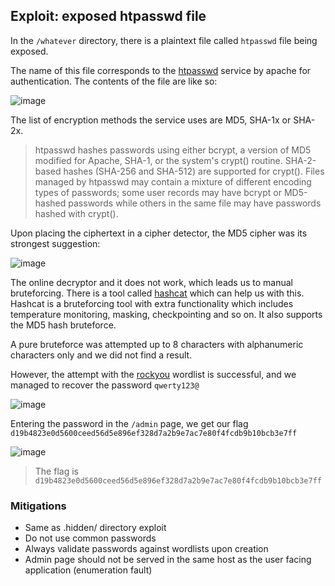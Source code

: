 ## Exploit: exposed htpasswd file
In the `/whatever` directory, there is a plaintext file called `htpasswd` file being exposed.

The name of this file corresponds to the [htpasswd](https://httpd.apache.org/docs/2.4/programs/htpasswd.html) service by apache for authentication. The contents of the file are like so:

![image](https://hackmd.io/_uploads/By9DkMemll.png)

The list of encryption methods the service uses are MD5, SHA-1x or SHA-2x. 

> htpasswd hashes passwords using either bcrypt, a version of MD5 modified for Apache, SHA-1, or the system's crypt() routine. SHA-2-based hashes (SHA-256 and SHA-512) are supported for crypt(). Files managed by htpasswd may contain a mixture of different encoding types of passwords; some user records may have bcrypt or MD5-hashed passwords while others in the same file may have passwords hashed with crypt().

Upon placing the ciphertext in a cipher detector, the MD5 cipher was its strongest suggestion:

![image](https://hackmd.io/_uploads/r1xWxfe7le.png)

The online decryptor and it does not work, which leads us to manual bruteforcing. There is a tool called [hashcat](https://www.kali.org/tools/hashcat/#hashcat-1) which can help us with this. Hashcat is a bruteforcing tool with extra functionality which includes temperature monitoring, masking, checkpointing and so on. It also supports the MD5 hash bruteforce.

A pure bruteforce was attempted up to 8 characters with alphanumeric characters only and we did not find a result. 

However, the attempt with the [rockyou](https://github.com/brannondorsey/naive-hashcat/releases/download/data/rockyou.txt) wordlist is successful, and we managed to recover the password `qwerty123@`

![image](https://hackmd.io/_uploads/BkLCqMe7gg.png)

Entering the password in the `/admin` page, we get our flag
`d19b4823e0d5600ceed56d5e896ef328d7a2b9e7ac7e80f4fcdb9b10bcb3e7ff`

![image](https://hackmd.io/_uploads/ry4LhfeXee.png)

> The flag is `d19b4823e0d5600ceed56d5e896ef328d7a2b9e7ac7e80f4fcdb9b10bcb3e7ff`

### Mitigations
- Same as .hidden/ directory exploit
- Do not use common passwords
- Always validate passwords against wordlists upon creation
- Admin page should not be served in the same host as the user facing application (enumeration fault)
